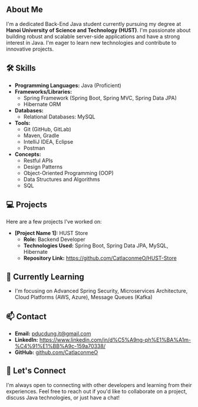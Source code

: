 
## About Me

I'm a dedicated Back-End Java student currently pursuing my degree at **Hanoi University of Science and Technology (HUST)**. I'm passionate about building robust and scalable server-side applications and have a strong interest in Java. I'm eager to learn new technologies and contribute to innovative projects.

## 🛠️ Skills

- **Programming Languages:** Java (Proficient)
- **Frameworks/Libraries:**
    - Spring Framework (Spring Boot, Spring MVC, Spring Data JPA)
    - Hibernate ORM
- **Databases:**
    - Relational Databases: MySQL
- **Tools:**
    - Git (GitHub, GitLab)
    - Maven, Gradle
    - IntelliJ IDEA, Eclipse
    - Postman
- **Concepts:**
    - Restful APIs
    - Design Patterns
    - Object-Oriented Programming (OOP)
    - Data Structures and Algorithms
    - SQL

## 💻 Projects

Here are a few projects I've worked on:

- **[Project Name 1]:** HUST Store
    - **Role:** Backend Developer
    - **Technologies Used:** Spring Boot, Spring Data JPA, MySQL, Hibernate
    - **Repository Link:** https://github.com/CatlaconmeO/HUST-Store


## 🌱 Currently Learning

- I'm focusing on Advanced Spring Security, Microservices Architecture, Cloud Platforms (AWS, Azure), Message Queues (Kafka)

## 📫 Contact

- **Email:** pducdung.it@gmail.com
- **LinkedIn:** https://www.linkedin.com/in/d%C5%A9ng-ph%E1%BA%A1m-%C4%91%E1%BB%A9c-159a70338/
- **GitHub:** [github.com/CatlaconmeO](https://github.com/CatlaconmeO)

## 🤝 Let's Connect

I'm always open to connecting with other developers and learning from their experiences. Feel free to reach out if you'd like to collaborate on a project, discuss Java technologies, or just have a chat!
